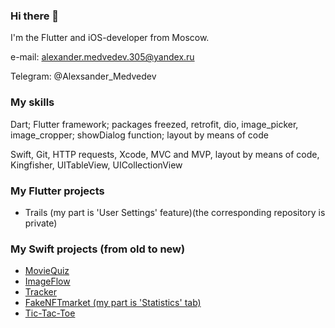 ### Hi there 👋

I'm  the Flutter and iOS-developer from Moscow.

e-mail: alexander.medvedev.305@yandex.ru

Telegram: @Alexsander_Medvedev

### My skills
Dart; Flutter framework; packages freezed, retrofit, dio, image_picker, image_cropper; 
showDialog function; layout by means of code

Swift, Git, HTTP requests, Xcode, MVC and MVP, layout by means of code, Kingfisher, 
UITableView, UICollectionView

### My Flutter projects

- Trails (my part is 'User Settings' feature)(the corresponding repository is private)

### My Swift projects (from old to new)

- [MovieQuiz](https://github.com/AlexanderAMedvedev/MovieQuiz)
- [ImageFlow](https://github.com/AlexanderAMedvedev/ImageFlow)
- [Tracker](https://github.com/AlexanderAMedvedev/Tracker)
- [FakeNFTmarket (my part is 'Statistics' tab)](https://github.com/AlexanderAMedvedev/FakeNFTmarket)
- [Tic-Tac-Toe](https://github.com/AlexanderAMedvedev/Tic-Tac-Toe)

<!--
**AlexanderAMedvedev/AlexanderAMedvedev** is a ✨ _special_ ✨ repository because its `README.md` (this file) appears on your GitHub profile.

Here are some ideas to get you started:

- 🔭 I’m currently working on ...
- 🌱 I’m currently learning ...
- 👯 I’m looking to collaborate on ...
- 🤔 I’m looking for help with ...
- 💬 Ask me about ...
- 📫 How to reach me: ...
- 😄 Pronouns: ...
- ⚡ Fun fact: ...
-->
